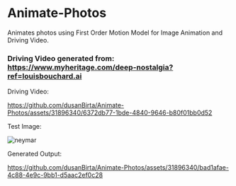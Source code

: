 # Animate-Photos
Animates photos using First Order Motion Model for Image Animation and Driving Video.

### Driving Video generated from: https://www.myheritage.com/deep-nostalgia?ref=louisbouchard.ai
Driving Video:

https://github.com/dusanBirta/Animate-Photos/assets/31896340/6372db77-1bde-4840-9646-b80f01bb0d52

Test Image:

![neymar](https://github.com/dusanBirta/Animate-Photos/assets/31896340/1c47fb97-3f27-45eb-a994-5bb847a242f5)

Generated Output:

https://github.com/dusanBirta/Animate-Photos/assets/31896340/bad1afae-4c88-4e9c-9bb1-d5aac2ef0c28

